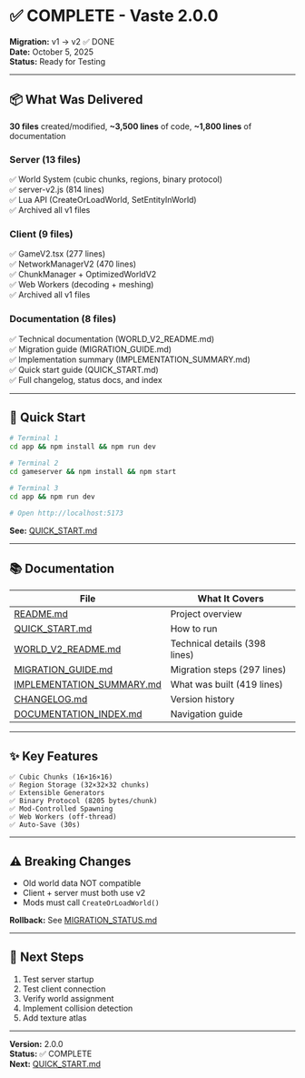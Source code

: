 # ✅ COMPLETE - Vaste 2.0.0

**Migration:** v1 → v2 ✅ DONE  
**Date:** October 5, 2025  
**Status:** Ready for Testing

---

## 📦 What Was Delivered

**30 files** created/modified, **~3,500 lines** of code, **~1,800 lines** of documentation

### Server (13 files)
✅ World System (cubic chunks, regions, binary protocol)  
✅ server-v2.js (814 lines)  
✅ Lua API (CreateOrLoadWorld, SetEntityInWorld)  
✅ Archived all v1 files  

### Client (9 files)
✅ GameV2.tsx (277 lines)  
✅ NetworkManagerV2 (470 lines)  
✅ ChunkManager + OptimizedWorldV2  
✅ Web Workers (decoding + meshing)  
✅ Archived all v1 files  

### Documentation (8 files)
✅ Technical documentation (WORLD_V2_README.md)  
✅ Migration guide (MIGRATION_GUIDE.md)  
✅ Implementation summary (IMPLEMENTATION_SUMMARY.md)  
✅ Quick start guide (QUICK_START.md)  
✅ Full changelog, status docs, and index  

---

## 🚀 Quick Start

```bash
# Terminal 1
cd app && npm install && npm run dev

# Terminal 2  
cd gameserver && npm install && npm start

# Terminal 3
cd app && npm run dev

# Open http://localhost:5173
```

**See:** [QUICK_START.md](QUICK_START.md)

---

## 📚 Documentation

| File | What It Covers |
|------|----------------|
| [README.md](README.md) | Project overview |
| [QUICK_START.md](QUICK_START.md) | How to run |
| [WORLD_V2_README.md](WORLD_V2_README.md) | Technical details (398 lines) |
| [MIGRATION_GUIDE.md](MIGRATION_GUIDE.md) | Migration steps (297 lines) |
| [IMPLEMENTATION_SUMMARY.md](IMPLEMENTATION_SUMMARY.md) | What was built (419 lines) |
| [CHANGELOG.md](CHANGELOG.md) | Version history |
| [DOCUMENTATION_INDEX.md](DOCUMENTATION_INDEX.md) | Navigation guide |

---

## ✨ Key Features

```
✅ Cubic Chunks (16×16×16)
✅ Region Storage (32×32×32 chunks)
✅ Extensible Generators
✅ Binary Protocol (8205 bytes/chunk)
✅ Mod-Controlled Spawning
✅ Web Workers (off-thread)
✅ Auto-Save (30s)
```

---

## ⚠️ Breaking Changes

- Old world data NOT compatible
- Client + server must both use v2
- Mods must call `CreateOrLoadWorld()`

**Rollback:** See [MIGRATION_STATUS.md](MIGRATION_STATUS.md)

---

## 🎯 Next Steps

1. Test server startup
2. Test client connection
3. Verify world assignment
4. Implement collision detection
5. Add texture atlas

---

**Version:** 2.0.0  
**Status:** ✅ COMPLETE  
**Next:** [QUICK_START.md](QUICK_START.md)
